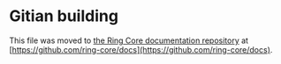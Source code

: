 Gitian building
================

This file was moved to [the Ring Core documentation repository](https://github.com/ring-core/docs/blob/master/gitian-building.md) at [https://github.com/ring-core/docs](https://github.com/ring-core/docs).
